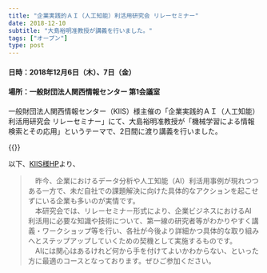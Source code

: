 ```yaml
---
title: "企業実践的ＡＩ（人工知能）利活用研究会 リレーセミナー"
date: 2018-12-10
subtitle: "大島裕明准教授が講義を行いました。"
tags: ["オープン"]
type: post
---
```


<!--more-->
#### 日時：2018年12月6日（木）、7日（金）
#### 場所：一般財団法人関西情報センター 第1会議室
一般財団法人関西情報センター（KIIS）様主催の「企業実践的ＡＩ（人工知能）利活用研究会 リレーセミナー」にて、大島裕明准教授が「機械学習による情報検索とその応用」というテーマで、2日間に渡り講義を行いました。

{{<gallery >}}


以下、[KIIS様HP](https://secure.kiis.or.jp/ai/seminar2018/)より、

> 　昨今、企業におけるデータ分析や人工知能（AI）利活用事例が現れつつある一方で、未だ自社での課題解決に向けた具体的なアクションを起こせずにいる企業も多いのが実情です。  
> 　本研究会では、リレーセミナー形式により、企業ビジネスにおけるAI 利活用に必要な知識や技術について、第一線の研究者等がわかりやすく講義・ワークショップ等を行い、各社が今後より詳細かつ具体的な取り組みへとステップアップしていくための契機として実施するものです。  
> 　AIには関心はあるけれど何から手を付けてよいかわからない、といった方に最適のコースとなっております。ぜひご参加ください。
